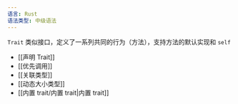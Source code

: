 ```yaml
---
语言: Rust
语法类型: 中级语法
---
```

`Trait` 类似接口，定义了一系列共同的行为（方法），支持方法的默认实现和 `self`

- [[声明 Trait]]
- [[优先调用]]
- [[关联类型]]
- [[动态大小类型]]
- [[内置 trait/内置 trait|内置 trait]]
